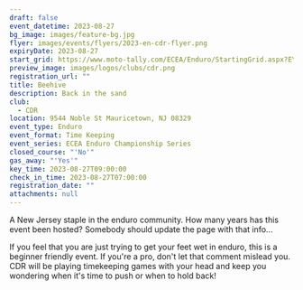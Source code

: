 ```yaml
---
draft: false
event_datetime: 2023-08-27
bg_image: images/feature-bg.jpg
flyer: images/events/flyers/2023-en-cdr-flyer.png
expiryDate: 2023-08-27
start_grid: https://www.moto-tally.com/ECEA/Enduro/StartingGrid.aspx?EY=2023&EID=12
preview_image: images/logos/clubs/cdr.png
registration_url: ""
title: Beehive
description: Back in the sand
club:
  - CDR
location: 9544 Noble St Mauricetown, NJ 08329
event_type: Enduro
event_format: Time Keeping
event_series: ECEA Enduro Championship Series
closed_course: "'No'"
gas_away: "'Yes'"
key_time: 2023-08-27T09:00:00
check_in_time: 2023-08-27T07:00:00
registration_date: ""
attachments: null
---
```


A New Jersey staple in the enduro community. How many years has this event been hosted? Somebody should update the page with that info... 

If you feel that you are just trying to get your feet wet in enduro, this is a beginner friendly event. If you're a pro, don't let that comment mislead you. CDR will be playing timekeeping games with your head and keep you wondering when it's time to push or when to hold back!